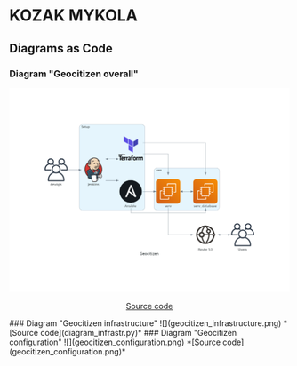 # KOZAK MYKOLA
## Diagrams as Code
### Diagram "Geocitizen overall"
![](geocitizen.png?raw=true)
<p align=center ><a href="diagram.py">Source code</a></p>
### Diagram "Geocitizen infrastructure"
![](geocitizen_infrastructure.png)
*[Source code](diagram_infrastr.py)*
### Diagram "Geocitizen configuration"
![](geocitizen_configuration.png)
*[Source code](geocitizen_configuration.png)*